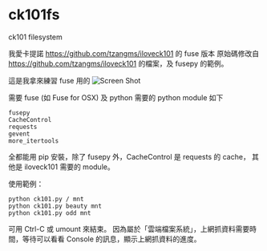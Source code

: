 ck101fs
=======

ck101 filesystem


我愛卡提諾 https://github.com/tzangms/iloveck101 的 fuse 版本
原始碼修改自 https://github.com/tzangms/iloveck101 的檔案，及 fusepy 的範例。

這是我拿來練習 fuse 用的
![Screen Shot](https://raw.github.com/tjwei/ck101fs/master/ScreenShot.png)

需要 fuse (如 Fuse for OSX) 及 python
需要的 python module 如下 
```
fusepy
CacheControl
requests
gevent
more_itertools
```
全都能用 pip 安裝，除了 fusepy 外，CacheControl 是  requests 的 cache， 其他是 iloveck101 需要的 module。

使用範例：
```
python ck101.py / mnt
python ck101.py beauty mnt
python ck101.py odd mnt
```
可用 Ctrl-C 或 umount 來結束。
因為屬於「雲端檔案系統」，上網抓資料需要時間，等待可以看看 Console 的訊息，顯示上網抓資料的進度。
